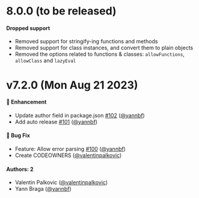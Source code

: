 # 8.0.0 (to be released)

#### Dropped support

- Removed support for stringify-ing functions and methods
- Removed support for class instances, and convert them to plain objects
- Removed the options related to functions & classes: `allowFunctions`, `allowClass` and `lazyEval`

# v7.2.0 (Mon Aug 21 2023)

#### 🚀 Enhancement

- Update author field in package.json [#102](https://github.com/storybookjs/telejson/pull/102) ([@yannbf](https://github.com/yannbf))
- Add auto release [#101](https://github.com/storybookjs/telejson/pull/101) ([@yannbf](https://github.com/yannbf))

#### 🐛 Bug Fix

- Feature: Allow error parsing [#100](https://github.com/storybookjs/telejson/pull/100) ([@yannbf](https://github.com/yannbf))
- Create CODEOWNERS ([@valentinpalkovic](https://github.com/valentinpalkovic))

#### Authors: 2

- Valentin Palkovic ([@valentinpalkovic](https://github.com/valentinpalkovic))
- Yann Braga ([@yannbf](https://github.com/yannbf))
